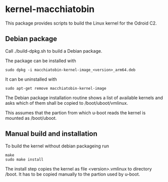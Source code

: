 <h1>kernel-macchiatobin</h1>

This package provides scripts to build the Linux kernel for the
Odroid C2.

<h2>Debian package</h2>

Call ./build-dpkg.sh to build a Debian package.

The package can be installed with

```
sudo dpkg -i macchiatobin-kernel-image_<version>_arm64.deb
```

It can be uninstalled with

```
sudo apt-get remove macchiatobin-kernel-image
```

The Debian package installation routine shows a list of available
kernels and asks which of them shall be copied to /boot/uboot/vmlinux.

This assumes that the partion from which u-boot reads the kernel is
mounted as /boot/uboot.

<h2>Manual build and installation</h2>

To build the kernel without debian packageing run

```
make
sudo make install
```

The install step copies the kernel as file &lt;version&gt;.vmlinux
to directory /boot. It has to be copied manually to the partion used by
u-boot.

